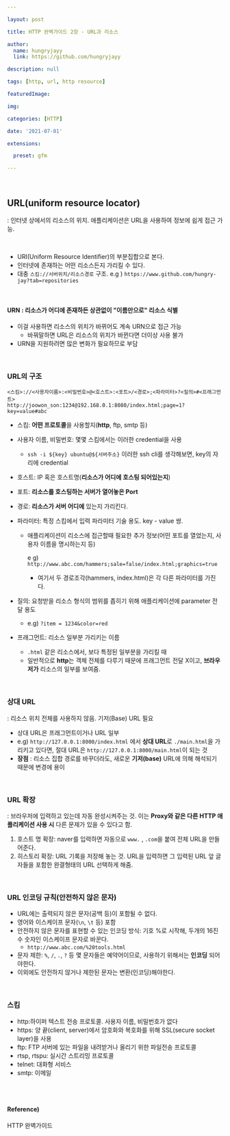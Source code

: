 ```yaml
---

layout: post

title: HTTP 완벽가이드 2장 - URL과 리소스

author: 
  name: hungryjayy
  link: https://github.com/hungryjayy

description: null

tags: [http, url, http resource]

featuredImage: 

img: 

categories: [HTTP]

date: '2021-07-01'

extensions:

  preset: gfm

---
```


<br>

## URL(uniform resource locator)

: 인터넷 상에서의 리소스의 위치. 애플리케이션은 URL을 사용하여 정보에 쉽게 접근 가능.

<br>

* URI(Uniform Resource Identifier)의 부분집합으로 본다.
* 인터넷에 존재하는 어떤 리소스든지 가리킬 수 있다.
* 대충 `스킴://서버위치/리소스경로` 구조. e.g ) `https://www.github.com/hungry-jay?tab=repositories`

<br>

#### URN : 리소스가 어디에 존재하든 상관없이 "이름만으로" 리소스 식별

* 이걸 사용하면 리소스의 위치가 바뀌어도 계속 URN으로 접근 가능
  * 바꿔말하면 URL은 리소스의 위치가 바뀐다면 더이상 사용 불가
* URN을 지원하려면 많은 변화가 필요하므로 부담

<br>

### URL의 구조

```http
<스킴>://<사용자이름>:<비밀번호>@<호스트>:<포트>/<경로>;<파라미터>?<질의>#<프래그먼트>
http://joowon_son:1234@192.168.0.1:8080/index.html;page=1?key=value#abc
```

* 스킴: **어떤 프로토콜**을 사용할지(**http**, ftp, smtp 등)

* 사용자 이름, 비밀번호: 몇몇 스킴에서는 이러한 credential을 사용

  * `ssh -i ${key} ubuntu@${서버주소}` 이러한 ssh cli를 생각해보면, key의 자리에 credential

* 호스트: IP 혹은 호스트명(**리소스가 어디에 호스팅 되어있는지**)

* 포트: **리소스를 호스팅하는 서버가 열어놓은 Port**

* 경로: **리소스가 서버 어디에** 있는지 가리킨다.

* 파라미터: 특정 스킴에서 입력 파라미터 기술 용도. key - value 쌍.

  * 애플리케이션이 리소스에 접근할때 필요한 추가 정보(어떤 포트를 열었는지, 사용자 이름을 명시하는지 등)

    e g) `http://www.abc.com/hammers;sale=false/index.html;graphics=true`

    * 여기서 두 경로조각(hammers, index.html)은 각 다른 파라미터를 가진다.

* 질의: 요청받을 리소스 형식의 범위를 좁히기 위해 애플리케이션에 parameter 전달 용도

  * e.g) `?item = 1234&color=red`

* 프래그먼트: 리소스 일부분 가리키는 이름

  * `.html` 같은 리소스에서, 보다 특정된 일부분을 가리킬 때
  * 일반적으로 **http**는 객체 전체를 다루기 때문에 프래그먼트 전달 X이고, **브라우저가** 리소스의 일부를 보여줌.

<br>

### 상대 URL

: 리소스 위치 전체를 사용하지 않음. 기저(Base) URL 필요

* 상대 URL은 프래그먼트이거나 URL 일부
* e.g) `http://127.0.0.1:8000/index.html` 에서 **상대 URL**로  `./main.html`을 가리키고 있다면, 절대 URL은 `http://127.0.0.1:8000/main.html`이 되는 것
* **장점** : 리소스 집합 경로를 바꾸더라도, 새로운 **기저(base)** URL에 의해 해석되기 때문에 변경에 용이

<br>

### URL 확장

: 브라우저에 입력하고 있는데 자동 완성시켜주는 것. 이는 **Proxy와 같은 다른 HTTP 애플리케이션 사용 시** 다른 문제가 있을 수 있다고 함.

1. 호스트 명 확장: naver를 입력하면 자동으로 `www.` , `.com`을 붙여 전체 URL을 만들어준다.
2. 히스토리 확장: URL 기록을 저장해 놓는 것. URL을 입력하면 그 입력된 URL 앞 글자들을 포함한 완결형태의 URL 선택하게 해줌.

<br>

### URL 인코딩 규칙(안전하지 않은 문자)

* URL에는 출력되지 않은 문자(공백 등)이 포함될 수 없다.
* 영어와 이스케이프 문자(`\n`, `\t` 등) 포함
* 안전하지 않은 문자를 표현할 수 있는 인코딩 방식: 기호 %로 시작해, 두개의 16진수 숫자인 이스케이프 문자로 바꾼다.
  * `http://www.abc.com/%20tools.html`
* 문자 제한: `%`, `/`, `.`, `?` 등 몇 문자들은 예약어이므로, 사용하기 위해서는 **인코딩** 되어야한다.
* 이외에도 안전하지 않거나 제한된 문자는 변환(인코딩)해야한다.

<br>

### 스킴

* http:하이퍼 텍스트 전송 프로토콜. 사용자 이름, 비밀번호가 없다
* https: 양 끝(client, server)에서 암호화와 복호화를 위해 SSL(secure socket layer)을 사용
* ftp: FTP 서버에 있는 파일을 내려받거나 올리기 위한 파일전송 프로토콜
* rtsp, rtspu: 실시간 스트리밍 프로토콜
* telnet: 대화형 서비스
* smtp: 이메일

<br><br>

#### Reference)

HTTP 완벽가이드